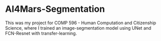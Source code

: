 # AI4Mars-Segmentation
This was my project for COMP 596 - Human Computation and Citizenship Science, where I trained an image-segmentation model using UNet and FCN-Resnet with transfer-learning.

